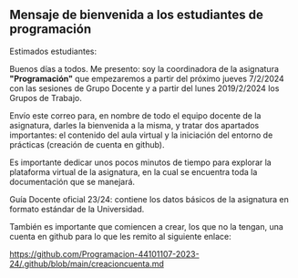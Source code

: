 ## Mensaje de bienvenida a los estudiantes de programación

Estimados estudiantes:

Buenos días a todos. Me presento: soy la coordinadora de la asignatura **"Programación"** que empezaremos a partir del próximo jueves 7/2/2024 con las sesiones de Grupo Docente y a partir del lunes 2019/2/2024 los Grupos de Trabajo. 

Envío este correo para, en nombre de todo el equipo docente de la asignatura, darles la bienvenida a la misma, y tratar dos apartados importantes: el contenido del aula virtual y la iniciación del entorno de prácticas (creación de cuenta en github).


Es importante dedicar unos pocos minutos de tiempo para explorar la plataforma virtual de la asignatura, en la cual se encuentra toda la documentación que se manejará. 

Guía Docente oficial 23/24: contiene los datos básicos de la asignatura en formato estándar de la Universidad.


También es importante que comiencen a crear, los que no la tengan, una cuenta en github  para lo que les remito al siguiente enlace:

https://github.com/Programacion-44101107-2023-24/.github/blob/main/creacioncuenta.md


